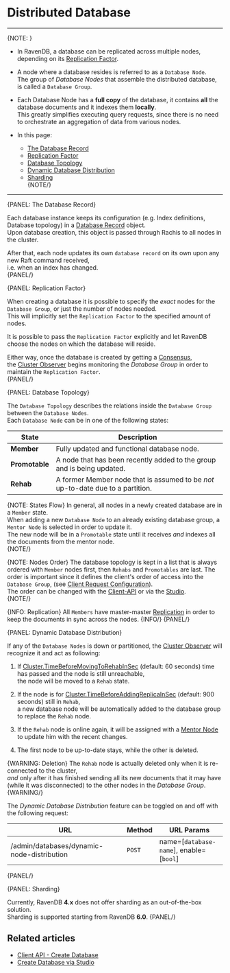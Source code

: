 # Distributed Database
---

{NOTE: }

* In RavenDB, a database can be replicated across multiple nodes, depending on its [Replication Factor](../../../server/clustering/distribution/distributed-database#replication-factor).  

* A node where a database resides is referred to as a `Database Node`.  
  The group of _Database Nodes_ that assemble the distributed database, is called a `Database Group`.  

* Each Database Node has a **full copy** of the database, it contains **all** the database documents and it indexes them **locally**.  
  This greatly simplifies executing query requests, since there is no need to orchestrate an aggregation of data from various nodes.  

* In this page:  
  * [The Database Record](../../../server/clustering/distribution/distributed-database#the-database-record)  
  * [Replication Factor](../../../server/clustering/distribution/distributed-database#replication-factor)  
  * [Database Topology](../../../server/clustering/distribution/distributed-database#database-topology)  
  * [Dynamic Database Distribution](../../../server/clustering/distribution/distributed-database#dynamic-database-distribution)  
  * [Sharding](../../../server/clustering/distribution/distributed-database#sharding)  
{NOTE/}

---

{PANEL: The Database Record}

Each database instance keeps its configuration (e.g. Index definitions, Database topology) in a [Database Record](../../../client-api/operations/server-wide/create-database) object.  
Upon database creation, this object is passed through Rachis to all nodes in the cluster.  

After that, each node updates its own `database record` on its own upon any new Raft command received,  
i.e. when an index has changed.  
{PANEL/}

{PANEL: Replication Factor}

When creating a database it is possible to specify the _exact_ nodes for the `Database Group`, or just the number of nodes needed.  
This will implicitly set the `Replication Factor` to the specified amount of nodes.  

It is possible to pass the `Replication Factor` explicitly and let RavenDB choose the nodes on which the database will reside.  

Either way, once the database is created by getting a [Consensus](../../../server/clustering/rachis/consensus-operations),  
the [Cluster Observer](../../../server/clustering/distribution/cluster-observer) begins monitoring the _Database Group_ in order to maintain the `Replication Factor`.  
{PANEL/}

{PANEL: Database Topology}

The `Database Topology` describes the relations inside the `Database Group` between the `Database Nodes`.  
Each `Database Node` can be in one of the following states:  

| State | Description |
| - | - |
| **Member** | Fully updated and functional database node. |
| **Promotable** | A node that has been recently added to the group and is being updated. |
| **Rehab** | A former Member node that is assumed to be _not_ up-to-date due to a partition. |

{NOTE: States Flow}
In general, all nodes in a newly created database are in a `Member` state.  
When adding a new `Database Node` to an already existing database group, a `Mentor Node` 
is selected in order to update it.  
The new node will be in a `Promotable` state until it receives _and_ indexes all the documents from the mentor node.  
{NOTE/}

{NOTE: Nodes Order}
The database topology is kept in a list that is always ordered with `Member` nodes first, then `Rehabs` and `Promotables` are last. 
The order is important since it defines the client's order of access into the `Database Group`, (see [Client Request Configuration](../../../client-api/configuration/load-balance-and-failover#conventions--load-balance--failover)).  
The order can be changed with the [Client-API](../../../client-api/operations/server-wide/reorder-database-members)
or via the [Studio](../../../studio/database/settings/manage-database-group#database-group-topology---actions).  
{NOTE/}

{INFO: Replication}
All `Members` have master-master [Replication](../../../server/clustering/replication/replication) in order to keep the documents in sync across the nodes.
{INFO/}
{PANEL/}

{PANEL: Dynamic Database Distribution}

If any of the `Database Nodes` is down or partitioned, the [Cluster Observer](../../../server/clustering/distribution/cluster-observer) will recognize it and act as following:  

1. If [Cluster.TimeBeforeMovingToRehabInSec](../../../server/configuration/cluster-configuration#cluster.timebeforemovingtorehabinsec) (default: 60 seconds) time has passed and the node is still unreachable,  
   the node will be moved to a `Rehab` state.

2. If the node is for [Cluster.TimeBeforeAddingReplicaInSec](../../../server/configuration/cluster-configuration#cluster.timebeforeaddingreplicainsec) (default: 900 seconds) still in `Rehab`,  
   a new database node will be automatically added to the database group to replace the `Rehab` node.

3. If the `Rehab` node is online again, it will be assigned with a [Mentor Node](../../../server/clustering/distribution/highly-available-tasks#responsible-node) to update him with the recent changes.

4. The first node to be up-to-date stays, while the other is deleted.

{WARNING: Deletion}
The `Rehab` node is actually deleted only when it is re-connected to the cluster,  
_and_ only after it has finished sending all its new documents that it may have (while it was disconnected) to the other nodes in the _Database Group_.  
{WARNING/}

The _Dynamic Database Distribution_ feature can be toggled on and off with the following request:

| URL | Method | URL Params |
| - | - | - |
| /admin/databases/dynamic-node-distribution | `POST` | name=[`database-name`], enable=[`bool`] |
{PANEL/}

{PANEL: Sharding}

Currently, RavenDB **4.x** does not offer sharding as an out-of-the-box solution.  
Sharding is supported starting from RavenDB **6.0**.
{PANEL/}

## Related articles 

- [Client API - Create Database](../../../client-api/operations/server-wide/create-database)  
- [Create Database via Studio](../../../studio/server/databases/create-new-database/general-flow)  
